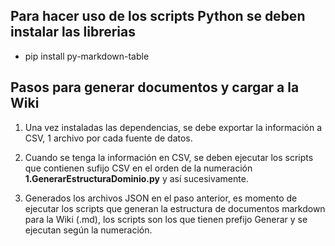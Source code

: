 ## Para hacer uso de los scripts Python se deben instalar las librerias
* pip install py-markdown-table

## Pasos para generar documentos y cargar a la Wiki

1. Una vez instaladas las dependencias, se debe exportar la información a CSV, 1 archivo por cada fuente de datos.

2. Cuando se tenga la información en CSV, se deben ejecutar los scripts que contienen sufijo CSV en el orden de la numeración **1.GenerarEstructuraDominio.py** y así sucesivamente.

3. Generados los archivos JSON en el paso anterior, es momento de ejecutar los scripts que generan la estructura de documentos markdown para la Wiki (.md), los scripts son los que tienen prefijo Generar y se ejecutan según la numeración.